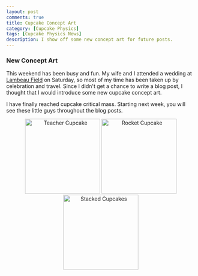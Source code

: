 ```yaml
---
layout: post
comments: true
title: Cupcake Concept Art
category: [Cupcake Physics]
tags: [Cupcake Physics News]
description: I show off some new concept art for future posts.
---
```


### New Concept Art

This weekend has been busy and fun. My wife and I attended a wedding at [Lambeau Field](http://www.packers.com/lambeau-field/) on Saturday, so most of my time has been taken up by celebration and travel. Since I didn't get a chance to write a blog post, I thought that I would introduce some new cupcake concept art.

I have finally reached cupcake critical mass. Starting next week, you will see these little guys throughout the blog posts.

<center>
<img src="{{ site.url }}/assets/images/cupcakes/06.png" alt="Teacher Cupcake" style="width: 200px;"/>
<img src="{{ site.url }}/assets/images/cupcakes/07.png" alt="Rocket Cupcake" style="width: 200px;"/>
<img src="{{ site.url }}/assets/images/cupcakes/08.png" alt="Stacked Cupcakes" style="width: 200px;"/>
</center>